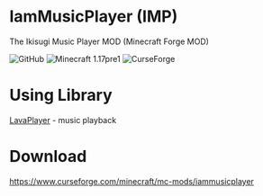 # IamMusicPlayer (IMP)
The Ikisugi Music Player MOD (Minecraft Forge MOD)

<img alt="GitHub" src="https://img.shields.io/github/license/teamfelnull/iammusicplayer?style=for-the-badge"> <img alt="Minecraft 1.17pre1" src="https://img.shields.io/badge/Minecraft-1.17pre1-green.svg?style=for-the-badge"> <img alt="CurseForge" src="https://cf.way2muchnoise.eu/versions/386380.svg">

# Using Library

[LavaPlayer](https://github.com/sedmelluq/lavaplayer) - music playback


# Download
https://www.curseforge.com/minecraft/mc-mods/iammusicplayer
